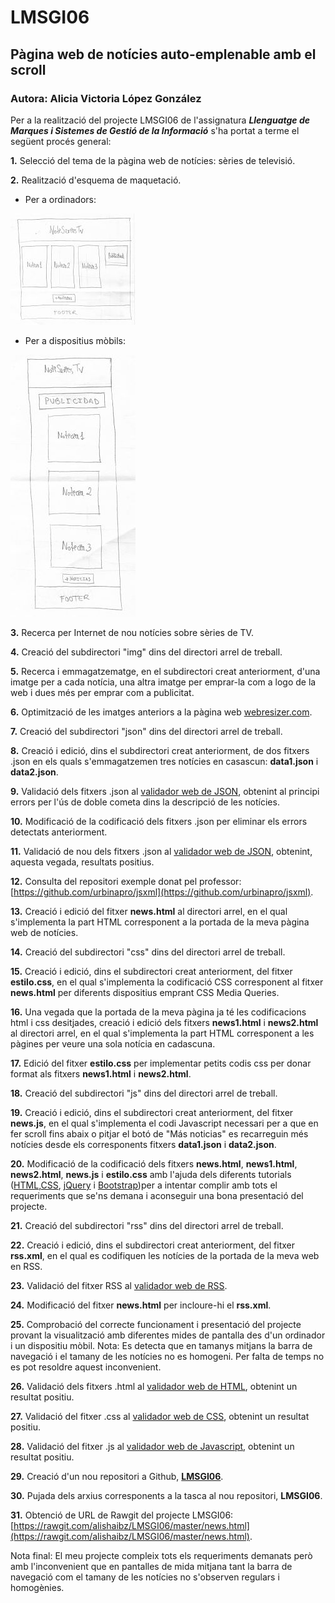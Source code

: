 # LMSGI06

## Pàgina web de notícies auto-emplenable amb el scroll

### Autora: Alicia Victoria López González


Per a la realització del projecte LMSGI06 de l'assignatura **_Llenguatge de Marques i Sistemes de Gestió de la Informació_** s'ha portat a terme el següent procés general: 


**1.** Selecció del tema de la pàgina web de notícies: sèries de televisió. 
   
**2.** Realització d'esquema de maquetació.
   * Per a ordinadors:
<img src="/img/Diseño_PC.jpg">

   * Per a dispositius mòbils:
<img src="/img/Diseño_Movil.jpg">

**3.** Recerca per Internet de nou notícies sobre sèries de TV.

**4.** Creació del subdirectori "img" dins del directori arrel de treball.

**5.** Recerca i emmagatzematge, en el subdirectori creat anteriorment, d'una imatge per a cada notícia, una altra imatge per emprar-la com a logo de la web i dues més per emprar com a publicitat.

**6.** Optimització de les imatges anteriors a la pàgina web [webresizer.com](http://webresizer.com/).

**7.** Creació del subdirectori "json" dins del directori arrel de treball.

**8.** Creació i edició, dins el subdirectori creat anteriorment, de dos fitxers .json en els quals s'emmagatzemen tres notícies en casascun: **data1.json** i **data2.json**.

**9.** Validació dels fitxers .json al [validador web de JSON](https://jsonlint.com/), obtenint al principi errors per l'ús de doble cometa dins la descripció de les notícies.

**10.** Modificació de la codificació dels fitxers .json per eliminar els errors detectats anteriorment.

**11.** Validació de nou dels fitxers .json al [validador web de JSON](https://jsonlint.com/), obtenint, aquesta vegada, resultats positius.

**12.** Consulta del repositori exemple donat pel professor: [https://github.com/urbinapro/jsxml](https://github.com/urbinapro/jsxml).

**13.** Creació i edició del fitxer **news.html** al directori arrel, en el qual s'implementa la part HTML corresponent a la portada de la meva pàgina web de notícies.

**14.** Creació del subdirectori "css" dins del directori arrel de treball.

**15.** Creació i edició, dins el subdirectori creat anteriorment, del fitxer **estilo.css**, en el qual s'implementa la codificació CSS corresponent al fitxer **news.html** per diferents dispositius emprant CSS Media Queries.

**16.** Una vegada que la portada de la meva pàgina ja té les codificacions html i css desitjades, creació i edició dels fitxers **news1.html** i **news2.html** al directori arrel, en el qual s'implementa la part HTML corresponent a les pàgines per veure una sola notícia en cadascuna.

**17.** Edició del fitxer **estilo.css** per implementar petits codis css per donar format als fitxers **news1.html** i **news2.html**.

**18.** Creació del subdirectori "js" dins del directori arrel de treball.

**19.** Creació i edició, dins el subdirectori creat anteriorment, del fitxer **news.js**, en el qual s'implementa el codi Javascript necessari per a que en fer scroll fins abaix o pitjar el botó de "Más noticias" es recarreguin més notícies desde els corresponents fitxers **data1.json** i **data2.json**.

**20.** Modificació de la codificació dels fitxers **news.html**, **news1.html**, **news2.html**, **news.js** i **estilo.css** amb l'ajuda dels diferents tutorials ([HTML](https://www.w3schools.com/html/),[CSS](https://www.w3schools.com/css/), [jQuery](https://www.w3schools.com/jquery/) i [Bootstrap](https://www.w3schools.com/bootstrap/))per a intentar complir amb tots el requeriments que se'ns demana i aconseguir una bona presentació del projecte.

**21.** Creació del subdirectori "rss" dins del directori arrel de treball.

**22.** Creació i edició, dins el subdirectori creat anteriorment, del fitxer **rss.xml**, en el qual es codifiquen les notícies de la portada de la meva web en RSS.

**23.** Validació del fitxer RSS al [validador web de RSS](https://validator.w3.org/feed/).

**24.** Modificació del fitxer **news.html** per incloure-hi el **rss.xml**.

**25.** Comprobació del correcte funcionament i presentació del projecte provant la visualització amb diferentes mides de pantalla des d'un ordinador i un dispositiu mòbil. Nota: Es detecta que en tamanys mitjans la barra de navegació i el tamany de les notícies no es homogeni. Per falta de temps no es pot resoldre aquest inconvenient.

**26.** Validació dels fitxers .html al [validador web de HTML](https://validator.w3.org/), obtenint un resultat positiu.

**27.** Validació del fitxer .css al [validador web de CSS](https://jigsaw.w3.org/css-validator/), obtenint un resultat positiu.

**28.** Validació del fitxer .js al [validador web de Javascript](http://jshint.com/), obtenint un resultat positiu.

**29.** Creació d'un nou repositori a Github, [**LMSGI06**](https://github.com/alishaibz/LMSGI06).
    
**30.** Pujada dels arxius corresponents a la tasca al nou repositori, **LMSGI06**.

**31.** Obtenció de URL de Rawgit del projecte LMSGI06: [https://rawgit.com/alishaibz/LMSGI06/master/news.html](https://rawgit.com/alishaibz/LMSGI06/master/news.html).

Nota final: El meu projecte compleix tots els requeriments demanats però amb l'inconvenient que en pantalles de mida mitjana tant la barra de navegació com el tamany de les notícies no s'observen regulars i homogènies.
